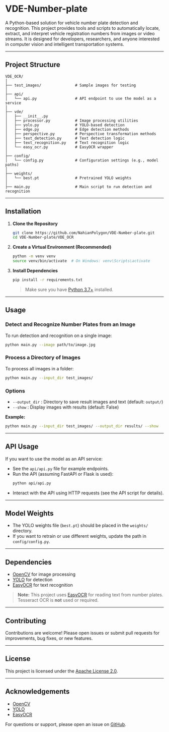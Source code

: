 # VDE-Number-plate

A Python-based solution for vehicle number plate detection and recognition. This project provides tools and scripts to automatically locate, extract, and interpret vehicle registration numbers from images or video streams. It is designed for developers, researchers, and anyone interested in computer vision and intelligent transportation systems.

---

## Project Structure

```
VDE_OCR/
│
├── test_images/               # Sample images for testing
│
├── api/
│   └── api.py                 # API endpoint to use the model as a service
│
├── vde/
│   ├── __init__.py
│   ├── processor.py           # Image processing utilities
│   ├── yolo.py                # YOLO-based detection
│   ├── edge.py                # Edge detection methods
│   ├── perspective.py         # Perspective transformation methods
│   ├── text_detection.py      # Text detection logic
│   ├── text_recognition.py    # Text recognition logic
│   └── easy_ocr.py            # EasyOCR wrapper
│
├── config/
│   └── config.py              # Configuration settings (e.g., model paths)
│
├── weights/
│   └── best.pt                # Pretrained YOLO weights
│
├── main.py                    # Main script to run detection and recognition
```

---

## Installation

1. **Clone the Repository**
   ```sh
   git clone https://github.com/NahianPolygon/VDE-Number-plate.git
   cd VDE-Number-plate/VDE_OCR
   ```

2. **Create a Virtual Environment (Recommended)**
   ```sh
   python -m venv venv
   source venv/bin/activate  # On Windows: venv\Scripts\activate
   ```

3. **Install Dependencies**
   ```sh
   pip install -r requirements.txt
   ```
   > Make sure you have [Python 3.7+](https://www.python.org/downloads/) installed.

---

## Usage

### Detect and Recognize Number Plates from an Image

To run detection and recognition on a single image:
```sh
python main.py --image path/to/image.jpg
```

### Process a Directory of Images

To process all images in a folder:
```sh
python main.py --input_dir test_images/
```

### Options

- `--output_dir` : Directory to save result images and text (default: `output/`)
- `--show`       : Display images with results (default: False)

**Example:**
```sh
python main.py --input_dir test_images/ --output_dir results/ --show
```

---

## API Usage

If you want to use the model as an API service:
- See the `api/api.py` file for example endpoints.
- Run the API (assuming FastAPI or Flask is used):
  ```sh
  python api/api.py
  ```
- Interact with the API using HTTP requests (see the API script for details).

---

## Model Weights

- The YOLO weights file (`best.pt`) should be placed in the `weights/` directory.
- If you want to retrain or use different weights, update the path in `config/config.py`.

---

## Dependencies

- [OpenCV](https://opencv.org/) for image processing
- [YOLO](https://github.com/ultralytics/yolov5) for detection
- [EasyOCR](https://github.com/JaidedAI/EasyOCR) for text recognition

> **Note:** This project uses [EasyOCR](https://github.com/JaidedAI/EasyOCR) for reading text from number plates. Tesseract OCR is **not** used or required.

---

## Contributing

Contributions are welcome! Please open issues or submit pull requests for improvements, bug fixes, or new features.

---

## License

This project is licensed under the [Apache License 2.0](LICENSE).

---

## Acknowledgements

- [OpenCV](https://opencv.org/)
- [YOLO](https://github.com/ultralytics/yolov5)
- [EasyOCR](https://github.com/JaidedAI/EasyOCR)

For questions or support, please open an issue on [GitHub](https://github.com/NahianPolygon/VDE-Number-plate/issues).
